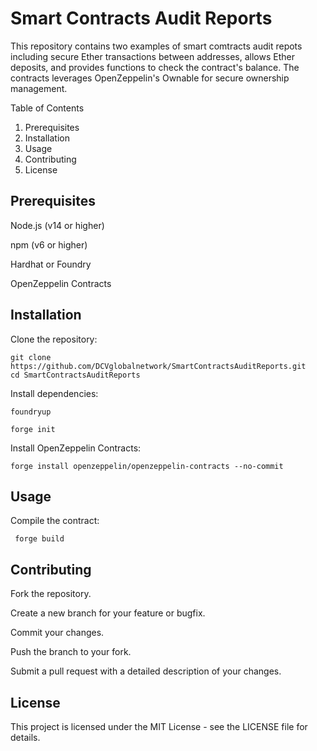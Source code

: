 # Smart Contracts Audit Reports 

This repository contains two examples of smart comtracts audit repots including secure Ether transactions between addresses, allows Ether deposits, and provides functions to check the contract's balance. The contracts leverages OpenZeppelin's Ownable for secure ownership management. 


Table of Contents

1. Prerequisites
2. Installation
3.  Usage
4.  Contributing
5.  License
    

## Prerequisites

Node.js (v14 or higher)


npm (v6 or higher)


Hardhat or Foundry


OpenZeppelin Contracts


## Installation

Clone the repository:
```shell
git clone https://github.com/DCVglobalnetwork/SmartContractsAuditReports.git
cd SmartContractsAuditReports
```

Install dependencies:
```shell
foundryup
```

```shell
forge init
```

Install OpenZeppelin Contracts:

```shell
forge install openzeppelin/openzeppelin-contracts --no-commit
```

## Usage

Compile the contract:
```shell
 forge build
```

## Contributing

Fork the repository.

Create a new branch for your feature or bugfix.

Commit your changes.

Push the branch to your fork.

Submit a pull request with a detailed description of your changes.

## License
This project is licensed under the MIT License - see the LICENSE file for details.

